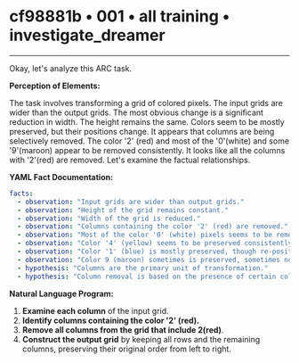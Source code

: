 # cf98881b • 001 • all training • investigate_dreamer

---
Okay, let's analyze this ARC task.

**Perception of Elements:**

The task involves transforming a grid of colored pixels. The input grids are wider than the output grids.  The most obvious change is a significant reduction in width. The height remains the same. Colors seem to be mostly preserved, but their positions change. It appears that columns are being selectively removed. The color '2' (red) and most of the '0'(white) and some '9'(maroon) appear to be removed consistently. It looks like all the columns with '2'(red) are removed. Let's examine the factual relationships.

**YAML Fact Documentation:**



```yaml
facts:
  - observation: "Input grids are wider than output grids."
  - observation: "Height of the grid remains constant."
  - observation: "Width of the grid is reduced."
  - observation: "Columns containing the color '2' (red) are removed."
  - observation: "Most of the color '0' (white) pixels seems to be removed along with columns containing '2'."
  - observation: "Color '4' (yellow) seems to be preserved consistently."
  - observation: "Color '1' (blue) is mostly preserved, though re-positioned due to column removal."
  - observation: "Color 9 (maroon) sometimes is preserved, sometimes not."
  - hypothesis: "Columns are the primary unit of transformation."
  - hypothesis: "Column removal is based on the presence of certain colors."
```



**Natural Language Program:**

1.  **Examine each column** of the input grid.
2.  **Identify columns containing the color '2' (red).**
3. **Remove all columns from the grid that include 2(red)**.
4.  **Construct the output grid** by keeping all rows and the remaining columns, preserving their original order from left to right.


